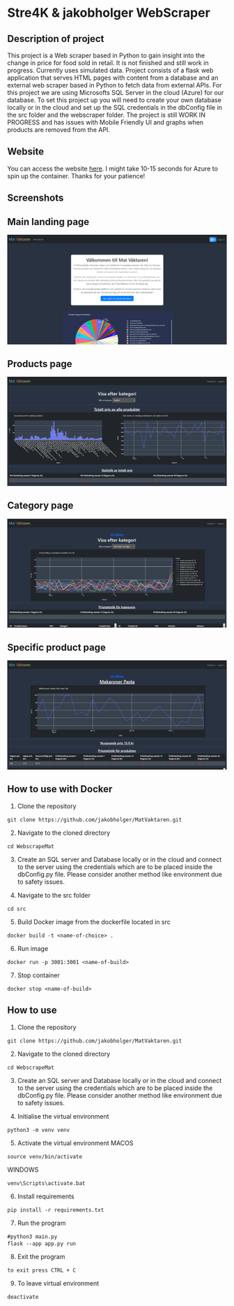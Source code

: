 Stre4K & jakobholger WebScraper
==============================

## Description of project
This project is a Web scraper based in Python to gain insight into the change in price for food sold in retail. It is not finished and still work in progress. Currently uses simulated data. Project consists of a flask web application that serves HTML pages with content from a database and an external web scraper based in Python to fetch data from external APIs. For this project we are using Microsofts SQL Server in the cloud (Azure) for our database. To set this project up you will need to create your own database locally or in the cloud and set up the SQL credentials in the dbConfig file in the src folder and the webscraper folder. The project is still WORK IN PROGRESS and has issues with Mobile Friendly UI and graphs when products are removed from the API.

## Website

You can access the website [here](https://matpris-vaktaren.mangopebble-6ebcdb4f.swedencentral.azurecontainerapps.io/). I might take 10-15 seconds for Azure to spin up the container. Thanks for your patience!

## Screenshots

## Main landing page
![Screenshot 1](screenshots/Homepage.png)

## Products page
![Screenshot 4](screenshots/Products.png)

## Category page
![Screenshot 6](screenshots/Category.png)

## Specific product page
![Screenshot 6](screenshots/SpecificProduct.png)

## How to use with Docker
1. Clone the repository
```
git clone https://github.com/jakobholger/MatVaktaren.git
```
2. Navigate to the cloned directory
```
cd WebscrapeMat
```
3. Create an SQL server and Database locally or in the cloud and connect to the server using the credentials which are to be placed inside the dbConfig.py file. Please consider another method like environment due to safety issues.

4. Navigate to the src folder
```
cd src
```
5. Build Docker image from the dockerfile located in src
```
docker build -t <name-of-choice> .
```
6. Run image
```
docker run -p 3001:3001 <name-of-build>
```
7. Stop container
```
docker stop <name-of-build>
```

## How to use

1. Clone the repository
```
git clone https://github.com/jakobholger/MatVaktaren.git
```
2. Navigate to the cloned directory
```
cd WebscrapeMat
```
3. Create an SQL server and Database locally or in the cloud and connect to the server using the credentials which are to be placed inside the dbConfig.py file. Please consider another method like environment due to safety issues.
   
4. Initialise the virtual environment
```
python3 -m venv venv
```
5. Activate the virtual environment
MACOS
```
source venv/bin/activate
```
WINDOWS
```
venv\Scripts\activate.bat
```
6. Install requirements
```
pip install -r requirements.txt
```
7. Run the program
```
#python3 main.py
flask --app app.py run
```
8. Exit the program
```
to exit press CTRL + C
```
9. To leave virtual environment
```
deactivate
```
